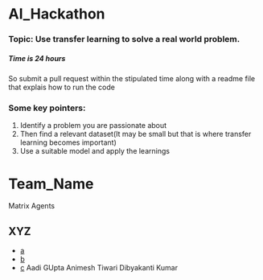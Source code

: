 # AI_Hackathon

### Topic: Use transfer learning to solve a real world problem.
##### Time is 24 hours
So submit a pull request within the stipulated time along with a readme file that explais how to run the code 

### Some key pointers:
1. Identify a problem you are passionate about
2. Then find a relevant dataset(It may be small but that is where transfer learning becomes important)
3. Use a suitable model and apply the learnings




# Team_Name 
Matrix Agents
## XYZ
- [a](https://github.com/a)
- [b](https://github.com/b)
- [c](https://github.com/c)
Aadi GUpta
Animesh Tiwari
Dibyakanti Kumar
